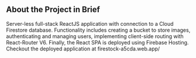 ## About the Project in Brief
Server-less full-stack ReactJS application with connection to a Cloud Firestore database. Functionality includes creating a bucket to store images, authenticating and managing users, implementing client-side routing with React-Router V6. Finally, the React SPA is deployed using Firebase Hosting.
<br>
Checkout the deployed application at firestock-a5cda.web.app/
